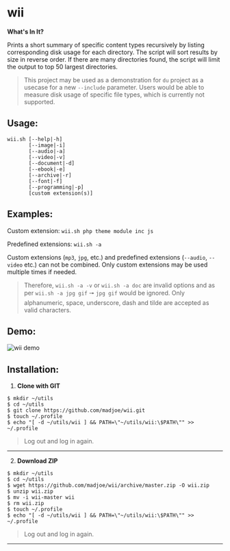 # wii
**What's In It?**

Prints a short summary of specific content types recursively by listing corresponding disk usage for each directory. The script will sort results by size in reverse order. If there are many directories found, the script will limit the output to top 50 largest directories.

> This project may be used as a demonstration for `du` project as a usecase for a new `--include` parameter. 
> Users would be able to measure disk usage of specific file types, which is currently not supported.

## Usage: 

```
wii.sh [--help|-h] 
       [--image|-i] 
       [--audio|-a] 
       [--video|-v] 
       [--document|-d] 
       [--ebook|-e] 
       [--archive|-r] 
       [--font|-f] 
       [--programming|-p] 
       [custom extension(s)]
```


## Examples:

Custom extension: `wii.sh php theme module inc js`

Predefined extensions: `wii.sh -a`


Custom extensions (`mp3`, `jpg`, etc.) and predefined extensions (`--audio`, `--video` etc.) can not be combined. Only custom extensions may be used multiple times if needed.

> Therefore, `wii.sh -a -v` or `wii.sh -a doc` are invalid options and as per `wii.sh -a jpg gif` 🠖 
> `jpg gif` would be ignored. Only alphanumeric, space, underscore, dash and tilde are accepted as valid characters.


## Demo:

![wii demo](https://media1.giphy.com/media/f3eRDZtNeBl39hFb50/giphy.gif)


## Installation:

 1. **Clone with GIT**
```
$ mkdir ~/utils
$ cd ~/utils
$ git clone https://github.com/madjoe/wii.git
$ touch ~/.profile
$ echo "[ -d ~/utils/wii ] && PATH=\"~/utils/wii:\$PATH\"" >> ~/.profile 
```
> Log out and log in again.

--------------

 2. **Download ZIP**
```
$ mkdir ~/utils
$ cd ~/utils
$ wget https://github.com/madjoe/wii/archive/master.zip -O wii.zip
$ unzip wii.zip
$ mv -i wii-master wii
$ rm wii.zip
$ touch ~/.profile
$ echo "[ -d ~/utils/wii ] && PATH=\"~/utils/wii:\$PATH\"" >> ~/.profile 
```
> Log out and log in again.

--------------

